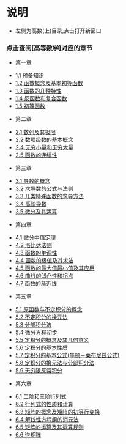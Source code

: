 # 说明
- 左侧为高数(上)目录,点击打开新窗口

### 点击查阅[高等数学]对应的章节
  * 第一章 
   - <a target="_blank" href="/further-mathematics-docs/ch0101.html">1.1 预备知识</a>
   - <a target="_blank" href="/further-mathematics-docs/ch0102.html">1.2 函数概念及基本初等函数</a>
   - <a target="_blank" href="/further-mathematics-docs/ch0103.html">1.3 函数的几种特性</a>
   - <a target="_blank" href="/further-mathematics-docs/ch0104.html">1.4 反函数和复合函数</a>
   - <a target="_blank" href="/further-mathematics-docs/ch0105.html">1.5 初等函数</a>
  * 第二章 
   - <a target="_blank" href="/further-mathematics-docs/ch0201.html">2.1 数列及其极限</a>
   - <a target="_blank" href="/further-mathematics-docs/ch0202.html">2.2 数项级数的基本概念</a>
   - <a target="_blank" href="/further-mathematics-docs/ch0204.html">2.4 无穷小量和无穷大量</a>
   - <a target="_blank" href="/further-mathematics-docs/ch0205.html">2.5 函数的连续性</a>
  * 第三章 
   - <a target="_blank" href="/further-mathematics-docs/ch0301.html">3.1 导数的概念</a>
   - <a target="_blank" href="/further-mathematics-docs/ch0302.html">3.2 求导数的公式与法则</a>
   - <a target="_blank" href="/further-mathematics-docs/ch0303.html">3.3 几类特殊函数的求导方法</a>
   - <a target="_blank" href="/further-mathematics-docs/ch0304.html">3.4 高阶导数</a>
   - <a target="_blank" href="/further-mathematics-docs/ch0305.html">3.5 微分及其运算</a>

  * 第四章 
   - <a target="_blank" href="/further-mathematics-docs/ch0401.html">4.1 微分中值定理</a>
   - <a target="_blank" href="/further-mathematics-docs/ch0402.html">4.2 洛比达法则</a>
   - <a target="_blank" href="/further-mathematics-docs/ch0403.html">4.3 函数的单调性</a>
   - <a target="_blank" href="/further-mathematics-docs/ch0404.html">4.4 函数的极值及其求法</a>
   - <a target="_blank" href="/further-mathematics-docs/ch0405.html">4.5 函数的最大值最小值及其应用</a>
   - <a target="_blank" href="/further-mathematics-docs/ch0406.html">4.6 曲线的凹凸性和拐点</a>
   - <a target="_blank" href="/further-mathematics-docs/ch0407.html">4.7 函数的渐近线</a>
  * 第五章 
   - <a target="_blank" href="/further-mathematics-docs/ch0501.html">5.1 原函数与不定积分的概念</a>
   - <a target="_blank" href="/further-mathematics-docs/ch0502.html">5.2 不定积分的换元法</a>
   - <a target="_blank" href="/further-mathematics-docs/ch0503.html">5.3 分部积分法</a>
   - <a target="_blank" href="/further-mathematics-docs/ch0504.html">5.4 微分方程初步</a>
   - <a target="_blank" href="/further-mathematics-docs/ch0505.html">5.5 定积分的概念及其几何意义</a>
   - <a target="_blank" href="/further-mathematics-docs/ch0506.html">5.6 定积分的基本性质</a>
   - <a target="_blank" href="/further-mathematics-docs/ch0507.html">5.7 定积分的基本公式(牛顿－莱布尼兹公式)</a>
   - <a target="_blank" href="/further-mathematics-docs/ch0508.html">5.8 定积分的换元法与分部积分法</a>
   - <a target="_blank" href="/further-mathematics-docs/ch0509.html">5.9 无穷限反常积分</a>
  * 第六章 
   - <a target="_blank" href="/further-mathematics-docs/ch0601.html">6.1 二阶和三阶行列式</a>
   - <a target="_blank" href="/further-mathematics-docs/ch0602.html">6.2 行列式的性质和计算</a>
   - <a target="_blank" href="/further-mathematics-docs/ch0603.html">6.3 矩阵的概念及矩阵的初等行变换</a>
   - <a target="_blank" href="/further-mathematics-docs/ch0604.html">6.4 解线性方程组的消元法</a>
   - <a target="_blank" href="/further-mathematics-docs/ch0605.html">6.5 矩阵的运算及其运算规则</a>
   - <a target="_blank" href="/further-mathematics-docs/ch0606.html">6.6 逆矩阵</a>